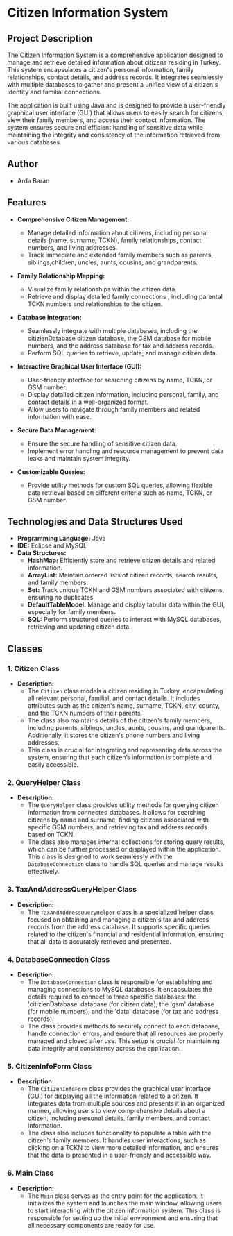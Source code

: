 # Citizen Information System

## Project Description

The Citizen Information System is a comprehensive application designed to manage and retrieve detailed information about citizens residing in Turkey. This system encapsulates a citizen's personal information, family relationships, contact details, and address records. It integrates seamlessly with multiple databases to gather and present a unified view of a citizen's identity and familial connections.

The application is built using Java and is designed to provide a user-friendly graphical user interface (GUI) that allows users to easily search for citizens, view their family members, and access their contact information. The system ensures secure and efficient handling of sensitive data while maintaining the integrity and consistency of the information retrieved from various databases.

## Author

- Arda Baran

## Features

- **Comprehensive Citizen Management:**
  - Manage detailed information about citizens, including personal details (name, surname, TCKN), family relationships, contact numbers, and living addresses.
  - Track immediate and extended family members such as parents, siblings,children, uncles, aunts, cousins, and grandparents.

- **Family Relationship Mapping:**
  - Visualize family relationships within the citizen data.
  - Retrieve and display detailed family connections , including parental TCKN numbers and relationships to the citizen.
   
- **Database Integration:**
  - Seamlessly integrate with multiple databases, including the citizienDatabase citizen database, the GSM database for mobile numbers, and the address database for tax and address records.
  - Perform SQL queries to retrieve, update, and manage citizen data.

- **Interactive Graphical User Interface (GUI):**
  - User-friendly interface for searching citizens by name, TCKN, or GSM number.
  - Display detailed citizen information, including personal, family, and contact details in a well-organized format.
  - Allow users to navigate through family members and related information with ease.

- **Secure Data Management:**
  - Ensure the secure handling of sensitive citizen data.
  - Implement error handling and resource management to prevent data leaks and maintain system integrity.

- **Customizable Queries:**
  - Provide utility methods for custom SQL queries, allowing flexible data retrieval based on different criteria such as name, TCKN, or GSM number.

## Technologies and Data Structures Used

- **Programming Language:** Java
- **IDE:** Eclipse and MySQL
- **Data Structures:**
  - **HashMap:** Efficiently store and retrieve citizen details and related information.
  - **ArrayList:** Maintain ordered lists of citizen records, search results, and family members.
  - **Set:** Track unique TCKN and GSM numbers associated with citizens, ensuring no duplicates.
  - **DefaultTableModel:** Manage and display tabular data within the GUI, especially for family members.
  - **SQL:** Perform structured queries to interact with MySQL databases, retrieving and updating citizen data.
  
## Classes

### 1. Citizen Class
- **Description:** 
  - The `Citizen` class models a citizen residing in Turkey, encapsulating all relevant personal, familial, and contact details. It includes attributes such as the citizen's name, surname, TCKN, city, county, and the TCKN numbers of their parents. 
  - The class also maintains details of the citizen's family members, including parents, siblings, uncles, aunts, cousins, and grandparents. Additionally, it stores the citizen's phone numbers and living addresses.
  - This class is crucial for integrating and representing data across the system, ensuring that each citizen’s information is complete and easily accessible.

### 2. QueryHelper Class
- **Description:** 
  - The `QueryHelper` class provides utility methods for querying citizen information from connected databases. It allows for searching citizens by name and surname, finding citizens associated with specific GSM numbers, and retrieving tax and address records based on TCKN.
  - The class also manages internal collections for storing query results, which can be further processed or displayed within the application. This class is designed to work seamlessly with the `DatabaseConnection` class to handle SQL queries and manage results effectively.

### 3. TaxAndAddressQueryHelper Class
- **Description:** 
  - The `TaxAndAddressQueryHelper` class is a specialized helper class focused on obtaining and managing a citizen's tax and address records from the address database. It supports specific queries related to the citizen's financial and residential information, ensuring that all data is accurately retrieved and presented.

### 4. DatabaseConnection Class
- **Description:** 
  - The `DatabaseConnection` class is responsible for establishing and managing connections to MySQL databases. It encapsulates the details required to connect to three specific databases: the 'citizienDatabase' database (for citizen data), the 'gsm' database (for mobile numbers), and the 'data' database (for tax and address records).
  - The class provides methods to securely connect to each database, handle connection errors, and ensure that all resources are properly managed and closed after use. This setup is crucial for maintaining data integrity and consistency across the application.

### 5. CitizenInfoForm Class
- **Description:** 
  - The `CitizenInfoForm` class provides the graphical user interface (GUI) for displaying all the information related to a citizen. It integrates data from multiple sources and presents it in an organized manner, allowing users to view comprehensive details about a citizen, including personal details, family members, and contact information.
  - The class also includes functionality to populate a table with the citizen's family members. It handles user interactions, such as clicking on a TCKN to view more detailed information, and ensures that the data is presented in a user-friendly and accessible way.

### 6. Main Class
- **Description:** 
  - The `Main` class serves as the entry point for the application. It initializes the system and launches the main window, allowing users to start interacting with the citizen information system. This class is responsible for setting up the initial environment and ensuring that all necessary components are ready for use.



